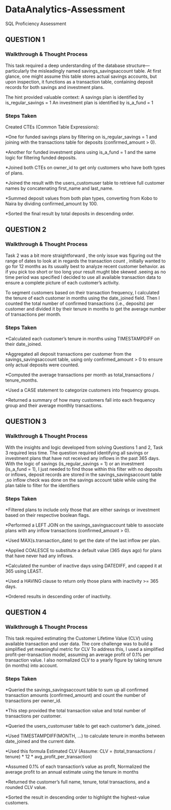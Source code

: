 # DataAnalytics-Assessment
SQL Proficiency Assessment

## QUESTION 1
### Walkthrough & Thought Process
This task required a deep understanding of the database structure—particularly the misleadingly named savings_savingsaccount table.
At first glance, one might assume this table stores actual savings accounts, but upon inspection, it functions as a transaction table, containing deposit records for both savings and investment plans.

The hint provided valuable context:
A savings plan is identified by is_regular_savings = 1
An investment plan is identified by is_a_fund = 1

### Steps Taken
Created CTEs (Common Table Expressions):

*One for funded savings plans by filtering on is_regular_savings = 1 and joining with the transactions table for deposits (confirmed_amount > 0).

*Another for funded investment plans using is_a_fund = 1 and the same logic for filtering funded deposits.

*Joined both CTEs on owner_id to get only customers who have both types of plans.

*Joined the result with the users_customuser table to retrieve full customer names by concatenating first_name and last_name.

*Summed deposit values from both plan types, converting from Kobo to Naira by dividing confirmed_amount by 100.

*Sorted the final result by total deposits in descending order.

## QUESTION 2
### Walkthrough & Thought Process
Task 2 was a bit more straightforward , the only issue was figuring out the range of dates to look at in regards the transaction count , initially wanted to go for 12 months as its usually best to analyze recent customer behavior. as if you pick too short or too long your result mught bbe skewed .seeing as no time period was specified I decided to use all available transaction data to ensure a complete picture of each customer’s activity.

To segment customers based on their transaction frequency, I calculated the tenure of each customer in months using the date_joined field. Then I counted the total number of confirmed transactions (i.e., deposits) per customer and divided it by their tenure in months to get the average number of transactions per month.

### Steps Taken
*Calculated each customer’s tenure in months using TIMESTAMPDIFF on their date_joined.

*Aggregated all deposit transactions per customer from the savings_savingsaccount table, using only confirmed_amount > 0 to ensure only actual deposits were counted.

*Computed the average transactions per month as total_transactions / tenure_months.

*Used a CASE statement to categorize customers into frequency groups.

*Returned a summary of how many customers fall into each frequency group and their average monthly transactions.

## QUESTION 3
### Walkthrough & Thought Process
With the insights and logic developed from solving Questions 1 and 2, Task 3 required less time. The question required identifying all savings or investment plans that have not received any inflows in the past 365 days. With the logic of savings (is_regular_savings = 1) or an investment (is_a_fund = 1), I just needed to find those within this filter with no deposits or inflows, deposit records are stored in the savings_savingsaccount table ,so inflow check was done on the savings account table while using the plan table to filter for the identifiers

### Steps Taken
*Filtered plans to include only those that are either savings or investment based on their respective boolean flags.

*Performed a LEFT JOIN on the savings_savingsaccount table to associate plans with any inflow transactions (confirmed_amount > 0).

*Used MAX(s.transaction_date) to get the date of the last inflow per plan.

*Applied COALESCE to substitute a default value (365 days ago) for plans that have never had any inflows.

*Calculated the number of inactive days using DATEDIFF, and capped it at 365 using LEAST.

*Used a HAVING clause to return only those plans with inactivity >= 365 days.

*Ordered results in descending order of inactivity.


## QUESTION 4
### Walkthrough & Thought Process
This task required estimating the Customer Lifetime Value (CLV) using available transaction and user data. The core challenge was to build a simplified yet meaningful metric for CLV
To address this, I used a simplified profit-per-transaction model, assuming an average profit of 0.1% per transaction value. I also normalized CLV to a yearly figure by taking tenure (in months) into account.

### Steps Taken
*Queried the savings_savingsaccount table to sum up all confirmed transaction amounts (confirmed_amount) and count the number of transactions per owner_id.

*This step provided the total transaction value and total number of transactions per customer.

*Queried the users_customuser table to get each customer’s date_joined.

*Used TIMESTAMPDIFF(MONTH, ...) to calculate tenure in months between date_joined and the current date.

*Used this formula Estimated CLV (Assume: CLV = (total_transactions / tenure) * 12 * avg_profit_per_transaction)

*Assumed 0.1% of each transaction’s value as profit, Normalized the average profit to an annual estimate using the tenure in months

*Returned the customer’s full name, tenure, total transactions, and a rounded CLV value.

*Sorted the result in descending order to highlight the highest-value customers.
